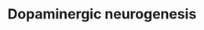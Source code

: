 ---
annotations: []
authors:
- Zans
- Khanspers
- MaintBot
- Samuel Sklar
- Egonw
- Evelo
- Mkutmon
- Eweitz
citedin:
- link: PMC9148283
  title: Early Life Social Stress Causes Sex- and Region-Dependent Dopaminergic Changes
    that Are Prevented by Minocycline (2022)
description: https://www.michaeljfox.org/foundation/grant-detail.php?grant_id=141
last-edited: 2023-04-27
organisms:
- Mus musculus
redirect_from:
- /index.php/Pathway:WP1498
- /instance/WP1498
- /instance/WP1498_r126387
revision: r126387
schema-jsonld:
- '@context': https://schema.org/
  '@id': https://wikipathways.github.io/pathways/WP1498.html
  '@type': Dataset
  creator:
    '@type': Organization
    name: WikiPathways
  description: https://www.michaeljfox.org/foundation/grant-detail.php?grant_id=141
  keywords:
  - Aadc
  - Ahd2
  - Dat1
  - En1
  - En2
  - Fgf8
  - Foxa2
  - Gbx2
  - Gli1
  - Gli2
  - Lmx1a
  - Lmx1b
  - Mash1
  - Msx1
  - Neurod1
  - Nkx2.2
  - Nkx6.1
  - Nurr1
  - Otx2
  - Pitx3
  - Retinoic acid
  - Shh
  - Sox2
  - Stat3
  - TGFbeta1
  - Th
  - Vmat2
  - Wnt1
  - c-Ret
  - ngn2
  - p57Kip2
  license: CC0
  name: Dopaminergic neurogenesis
seo: CreativeWork
title: Dopaminergic neurogenesis
wpid: WP1498
---